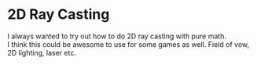 # 2D Ray Casting

I always wanted to try out how to do 2D ray casting with pure math.<br/>
I think this could be awesome to use for some games as well. Field of vow, 2D lighting, laser etc.<br/>
